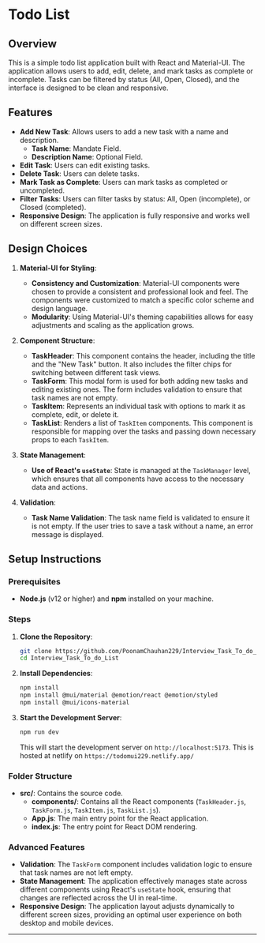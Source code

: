 # Todo List

## Overview

This is a simple todo list application built with React and Material-UI. The application allows users to add, edit, delete, and mark tasks as complete or incomplete. Tasks can be filtered by status (All, Open, Closed), and the interface is designed to be clean and responsive.

## Features

- **Add New Task**: Allows users to add a new task with a name and description.
     - **Task Name**: Mandate Field.
     - **Description Name**: Optional Field.
- **Edit Task**: Users can edit existing tasks.
- **Delete Task**: Users can delete tasks.
- **Mark Task as Complete**: Users can mark tasks as completed or uncompleted.
- **Filter Tasks**: Users can filter tasks by status: All, Open (incomplete), or Closed (completed).
- **Responsive Design**: The application is fully responsive and works well on different screen sizes.

## Design Choices

1. **Material-UI for Styling**:
   - **Consistency and Customization**: Material-UI components were chosen to provide a consistent and professional look and feel. The components were customized to match a specific color scheme and design language.
   - **Modularity**: Using Material-UI's theming capabilities allows for easy adjustments and scaling as the application grows.

2. **Component Structure**:
   - **TaskHeader**: This component contains the header, including the title and the "New Task" button. It also includes the filter chips for switching between different task views.
   - **TaskForm**: This modal form is used for both adding new tasks and editing existing ones. The form includes validation to ensure that task names are not empty.
   - **TaskItem**: Represents an individual task with options to mark it as complete, edit, or delete it.
   - **TaskList**: Renders a list of `TaskItem` components. This component is responsible for mapping over the tasks and passing down necessary props to each `TaskItem`.

3. **State Management**:
   - **Use of React's `useState`**: State is managed at the `TaskManager` level, which ensures that all components have access to the necessary data and actions.

4. **Validation**:
   - **Task Name Validation**: The task name field is validated to ensure it is not empty. If the user tries to save a task without a name, an error message is displayed.

## Setup Instructions

### Prerequisites

- **Node.js** (v12 or higher) and **npm** installed on your machine.

### Steps

1. **Clone the Repository**:
   ```bash
   git clone https://github.com/PoonamChauhan229/Interview_Task_To_do_List.git
   cd Interview_Task_To_do_List
   ```

2. **Install Dependencies**:
   ```bash
   npm install
   npm install @mui/material @emotion/react @emotion/styled
   npm install @mui/icons-material
   ```

3. **Start the Development Server**:
   ```bash
   npm run dev
   ```
   This will start the development server on `http://localhost:5173`.
   This is hosted at netlify on `https://todomui229.netlify.app/`



### Folder Structure

- **src/**: Contains the source code.
  - **components/**: Contains all the React components (`TaskHeader.js`, `TaskForm.js`, `TaskItem.js`, `TaskList.js`).
  - **App.js**: The main entry point for the React application.
  - **index.js**: The entry point for React DOM rendering.

### Advanced Features

- **Validation**: The `TaskForm` component includes validation logic to ensure that task names are not left empty.
- **State Management**: The application effectively manages state across different components using React's `useState` hook, ensuring that changes are reflected across the UI in real-time.
- **Responsive Design**: The application layout adjusts dynamically to different screen sizes, providing an optimal user experience on both desktop and mobile devices.

---
